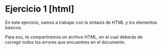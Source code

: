 <h1>Ejercicio 1 [html]</h1>  
<p>
    En este ejercicio, vamos a trabajar con la sintaxis de HTML y los elementos básicos.
</p>
<p>
    Para eso, te compartiremos un archivo HTML, en el cual deberás de corregir todos los errores que encuentres en el documento.
</p>
